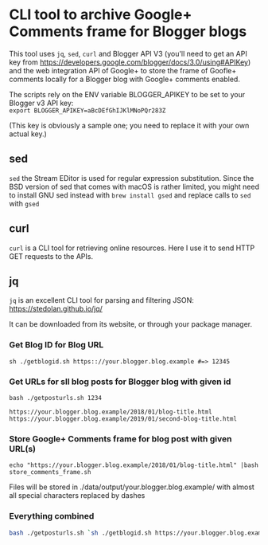 # CLI tool to archive Google+ Comments frame for Blogger blogs

This tool uses `jq`, `sed`, `curl` and Blogger API V3 (you'll need to get an API key from https://developers.google.com/blogger/docs/3.0/using#APIKey) and the web integration API of Google+ to store the frame of Goofle+ comments locally for a Blogger blog with Google+ comments enabled.

The scripts rely on the ENV variable BLOGGER_APIKEY to be set to your Blogger v3 API key:  
`export BLOGGER_APIKEY=aBcDEfGhIJKlMNoPQr283Z`

(This key is obviously a sample one; you need to replace it with your own actual key.)

## sed
`sed` the Stream EDitor is used for regular expression substitution. Since the BSD version of sed that comes with macOS is rather limited, you might need to install GNU sed instead with `brew install gsed` and replace calls to `sed` with `gsed`

## curl
`curl` is a CLI tool for retrieving online resources. Here I use it to send HTTP GET requests to the APIs.

## jq
`jq` is an excellent CLI tool for parsing and filtering JSON: 
https://stedolan.github.io/jq/

It can be downloaded from its website, or through your package manager.

### Get Blog ID for Blog URL
`sh ./getblogid.sh https:://your.blogger.blog.example #=> 12345`

### Get URLs for sll blog posts for Blogger blog with given id
`bash ./getposturls.sh 1234`
```
https://your.blogger.blog.example/2018/01/blog-title.html
https://your.blogger.blog.example/2019/01/second-blog-title.html
```

### Store Google+ Comments frame for blog post with given URL(s)
`echo "https://your.blogger.blog.example/2018/01/blog-title.html" |bash store_comments_frame.sh` 

Files will be stored in ./data/output/your.blogger.blog.example/ with almost all special characters replaced by dashes

### Everything combined
```bash 
bash ./getposturls.sh `sh ./getblogid.sh https://your.blogger.blog.example/`| bash store_comments_frame.sh
```